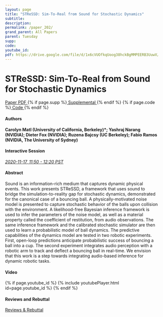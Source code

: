 ```yaml
---
layout: page
title: "STReSSD: Sim-To-Real from Sound for Stochastic Dynamics"
subtitle: 
description:
permalink: /paper_202/
grand_parent: All Papers
parent: Tuesday
supp: 
code: 
youtube_id: 
pdf: https://drive.google.com/file/d/1x6cVUOfkqUoog38hckBgMMPEERB3UuwV/view
---
```


# STReSSD: Sim-To-Real from Sound for Stochastic Dynamics

<a href="https://drive.google.com/file/d/1x6cVUOfkqUoog38hckBgMMPEERB3UuwV/view" target="_blank" rel="noopener noreferrer" class="btn btn-blue"><i class="fa fa-file-text-o" aria-hidden="true"></i> Paper PDF </a> {% if page.supp %}<a href="" target="_blank" rel="noopener noreferrer" class="btn btn-green"><i class="fa fa-file-text-o" aria-hidden="true"></i> Supplemental </a>{% endif %} {% if page.code %}<a href="" target="_blank" rel="noopener noreferrer" class="btn"><i class="fa fa-github" aria-hidden="true"></i> Code </a>{% endif %} 

#### Authors
**Carolyn Matl (University of California, Berkeley)*; Yashraj Narang (NVIDIA); Dieter Fox (NVIDIA); Ruzena Bajcsy (UC Berkeley); Fabio Ramos (NVIDIA, The University of Sydney)**

#### Interactive Session
<a href="https://pheedloop.com/corl2020/virtual/?page=sessions&section=SESJNX5YB4XFHGRDQ" target="_blank" rel="noopener noreferrer"><em>2020-11-17, 11:50 - 12:20 PST </em></a>

#### Abstract
Sound is an information-rich medium that captures dynamic physical events. This work presents STReSSD, a framework that uses sound to bridge the simulation-to-reality gap for stochastic dynamics, demonstrated for the canonical case of a bouncing ball. A physically-motivated noise model is presented to capture stochastic behavior of the balls upon collision with the environment. A likelihood-free Bayesian inference framework is used to infer the parameters of the noise model, as well as a material property called the coefficient of restitution, from audio observations.  The same inference framework and the calibrated stochastic simulator are then used to learn a probabilistic model of ball dynamics.  The predictive capabilities of the dynamics model are tested in two robotic experiments. First, open-loop predictions anticipate probabilistic success of bouncing a ball into a cup. The second experiment integrates audio perception with a robotic arm to track and deflect a bouncing ball in real-time. We envision that this work is a step towards integrating audio-based inference for dynamic robotic tasks.  

#### Video
{% if page.youtube_id %}
{% include youtubePlayer.html id=page.youtube_id %}
{% endif %}

#### Reviews and Rebuttal
<a href="https://drive.google.com/file/d/1onVinD6S7FToue7cZRH0vkXqRSJLB2SG/view" target="_blank" rel="noopener noreferrer" class="btn btn-purple"><i class="fa fa-pencil-square-o" aria-hidden="true"></i> Reviews & Rebuttal </a>

